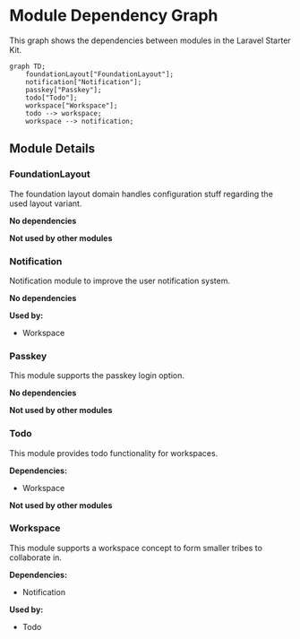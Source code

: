 # Module Dependency Graph

This graph shows the dependencies between modules in the Laravel Starter Kit.

```mermaid
graph TD;
    foundationLayout["FoundationLayout"];
    notification["Notification"];
    passkey["Passkey"];
    todo["Todo"];
    workspace["Workspace"];
    todo --> workspace;
    workspace --> notification;
```

## Module Details

### FoundationLayout

The foundation layout domain handles configuration stuff regarding the used layout variant.

**No dependencies**

**Not used by other modules**

### Notification

Notification module to improve the user notification system.

**No dependencies**

**Used by:**

- Workspace

### Passkey

This module supports the passkey login option.

**No dependencies**

**Not used by other modules**

### Todo

This module provides todo functionality for workspaces.

**Dependencies:**

- Workspace

**Not used by other modules**

### Workspace

This module supports a workspace concept to form smaller tribes to collaborate in.

**Dependencies:**

- Notification

**Used by:**

- Todo

